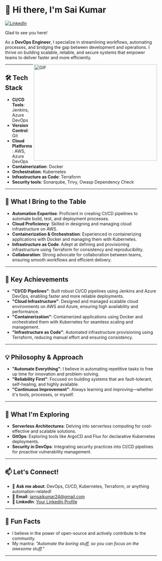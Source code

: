 # 👋 Hi there, I'm Sai Kumar

[![LinkedIn](https://img.shields.io/badge/LinkedIn-Connect-blue?style=flat&logo=linkedin)](https://www.linkedin.com/in/balabadrasaikumar/)

Glad to see you here!  

As a **DevOps Engineer**, I specialize in streamlining workflows, automating processes, and bridging the gap between development and operations. I thrive on building scalable, reliable, and secure systems that empower teams to deliver faster and more efficiently.  

<img align="right" alt="GIF" src="https://media1.giphy.com/media/v1.Y2lkPTc5MGI3NjExd2U3czRrcmJsYjVvaXcxMzUzNTNnZ2wybDBmaWwzOXI2M3J5djlkbiZlcD12MV9pbnRlcm5hbF9naWZfYnlfaWQmY3Q9Zw/78XCFBGOlS6keY1Bil/giphy.gif" width="408" height="318" />

---

## 🛠️ **Tech Stack**  
- **CI/CD Tools**: Jenkins, Azure DevOps  
- **Version Control**: Git  
- **Cloud Platforms**: AWS, Azure DevOps 
- **Containerization**: Docker  
- **Orchestration**: Kubernetes  
- **Infrastructure as Code**: Terraform  
- **Security tools**: Sonarqube, Trivy, Owasp Dependency Check

---

## 🌟 **What I Bring to the Table**  
- **Automation Expertise**: Proficient in creating CI/CD pipelines to automate build, test, and deployment processes.  
- **Cloud Proficiency**: Skilled in designing and managing cloud infrastructure on AWS.  
- **Containerization & Orchestration**: Experienced in containerizing applications with Docker and managing them with Kubernetes.  
- **Infrastructure as Code**: Adept at defining and provisioning infrastructure using Terraform for consistency and reproducibility.  
- **Collaboration**: Strong advocate for collaboration between teams, ensuring smooth workflows and efficient delivery.  

---

## 🚀 **Key Achievements**  
- **"CI/CD Pipelines"**: Built robust CI/CD pipelines using Jenkins and Azure DevOps, enabling faster and more reliable deployments.  
- **"Cloud Infrastructure"**: Designed and managed scalable cloud environments on AWS and Azure, ensuring high availability and performance.  
- **"Containerization"**: Containerized applications using Docker and orchestrated them with Kubernetes for seamless scaling and management.  
- **"Infrastructure as Code"**: Automated infrastructure provisioning using Terraform, reducing manual effort and ensuring consistency.  

---

## 💡 **Philosophy & Approach**  
- **"Automate Everything"**: I believe in automating repetitive tasks to free up time for innovation and problem-solving.  
- **"Reliability First"**: Focused on building systems that are fault-tolerant, self-healing, and highly available.  
- **"Continuous Improvement"**: Always learning and improving—whether it's tools, processes, or myself.  

---

## 🌱 **What I'm Exploring**  
- **Serverless Architectures**: Delving into serverless computing for cost-effective and scalable solutions.  
- **GitOps**: Exploring tools like ArgoCD and Flux for declarative Kubernetes deployments.  
- **Security in DevOps**: Integrating security practices into CI/CD pipelines for proactive vulnerability management.  

---

## 📫 **Let's Connect!**  
- 💬 **Ask me about**: DevOps, CI/CD, Kubernetes, Terraform, or anything automation-related!  
- 📧 **Email**: [iamsaikumar24@gmail.com](mailto:iamsaikumar24@gmail.com)  
- 🔗 **LinkedIn**: [Your LinkedIn Profile](https://www.linkedin.com/in/balabadrasaikumar/)  

---

## 🎯 **Fun Facts**   
- I believe in the power of open-source and actively contribute to the community.  
- My mantra: *"Automate the boring stuff, so you can focus on the awesome stuff."*  

---
